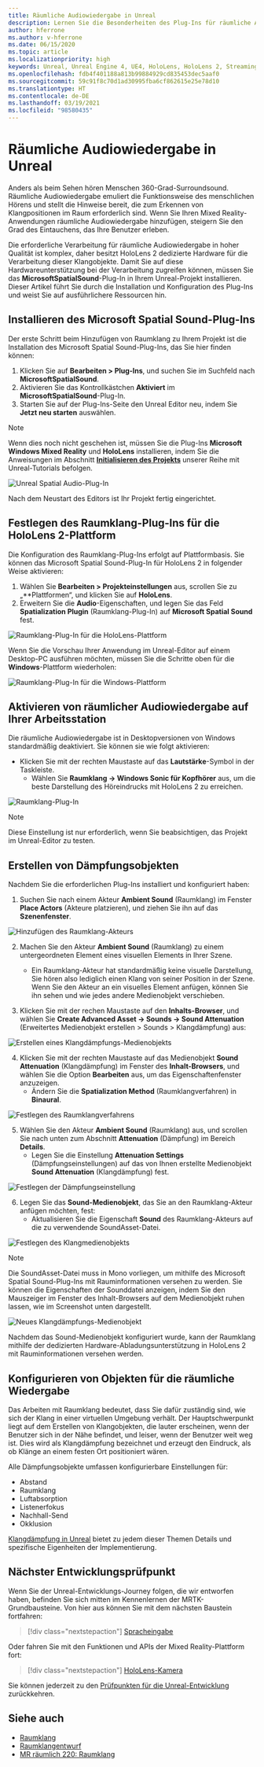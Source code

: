 ```yaml
---
title: Räumliche Audiowiedergabe in Unreal
description: Lernen Sie die Besonderheiten des Plug-Ins für räumliche Audiowiedergabe für Unreal-Mixed Reality-Anwendungen für HoloLens-Geräte kennen.
author: hferrone
ms.author: v-hferrone
ms.date: 06/15/2020
ms.topic: article
ms.localizationpriority: high
keywords: Unreal, Unreal Engine 4, UE4, HoloLens, HoloLens 2, Streaming, Remoting, Mixed Reality, Entwicklung, erste Schritte, Features, neues Projekt, Emulator, Dokumentation, Leitfäden, Features, Hologramme, Spieleentwicklung, Mixed Reality-Headset, Windows Mixed Reality-Headset, Virtual Reality-Headset, räumliche Audiowiedergabe
ms.openlocfilehash: fdb4f401188a813b99884929cd835453dec5aaf0
ms.sourcegitcommit: 59c91f8c70d1ad30995fba6cf862615e25e78d10
ms.translationtype: HT
ms.contentlocale: de-DE
ms.lasthandoff: 03/19/2021
ms.locfileid: "98580435"
---
```

# <a name="spatial-audio-in-unreal"></a>Räumliche Audiowiedergabe in Unreal

Anders als beim Sehen hören Menschen 360-Grad-Surroundsound. Räumliche Audiowiedergabe emuliert die Funktionsweise des menschlichen Hörens und stellt die Hinweise bereit, die zum Erkennen von Klangpositionen im Raum erforderlich sind. Wenn Sie Ihren Mixed Reality-Anwendungen räumliche Audiowiedergabe hinzufügen, steigern Sie den Grad des Eintauchens, das Ihre Benutzer erleben.  

Die erforderliche Verarbeitung für räumliche Audiowiedergabe in hoher Qualität ist komplex, daher besitzt HoloLens 2 dedizierte Hardware für die Verarbeitung dieser Klangobjekte.  Damit Sie auf diese Hardwareunterstützung bei der Verarbeitung zugreifen können, müssen Sie das **MicrosoftSpatialSound**-Plug-In in Ihrem Unreal-Projekt installieren. Dieser Artikel führt Sie durch die Installation und Konfiguration des Plug-Ins und weist Sie auf ausführlichere Ressourcen hin.

## <a name="installing-the-microsoft-spatial-sound-plugin"></a>Installieren des Microsoft Spatial Sound-Plug-Ins

Der erste Schritt beim Hinzufügen von Raumklang zu Ihrem Projekt ist die Installation des Microsoft Spatial Sound-Plug-Ins, das Sie hier finden können:

1. Klicken Sie auf **Bearbeiten > Plug-Ins**, und suchen Sie im Suchfeld nach **MicrosoftSpatialSound**.
2. Aktivieren Sie das Kontrollkästchen **Aktiviert** im **MicrosoftSpatialSound**-Plug-In.
3. Starten Sie auf der Plug-Ins-Seite den Unreal Editor neu, indem Sie **Jetzt neu starten** auswählen.

> [!NOTE]
> Wenn dies noch nicht geschehen ist, müssen Sie die Plug-Ins **Microsoft Windows Mixed Reality** und **HoloLens** installieren, indem Sie die Anweisungen im Abschnitt **[Initialisieren des Projekts](tutorials/unreal-uxt-ch2.md)** unserer Reihe mit Unreal-Tutorials befolgen.

![Unreal Spatial Audio-Plug-In](images/unreal-spatial-audio-img-01.png)

Nach dem Neustart des Editors ist Ihr Projekt fertig eingerichtet.

## <a name="setting-the-spatialization-plugin-for-hololens-2-platform"></a>Festlegen des Raumklang-Plug-Ins für die HoloLens 2-Plattform

Die Konfiguration des Raumklang-Plug-Ins erfolgt auf Plattformbasis.  Sie können das Microsoft Spatial Sound-Plug-In für HoloLens 2 in folgender Weise aktivieren:
1. Wählen Sie **Bearbeiten > Projekteinstellungen** aus, scrollen Sie zu „**Plattformen“, und klicken Sie auf **HoloLens**.
2. Erweitern Sie die **Audio**-Eigenschaften, und legen Sie das Feld **Spatialization Plugin** (Raumklang-Plug-In) auf **Microsoft Spatial Sound** fest.

![Raumklang-Plug-In für die HoloLens-Plattform](images/unreal-spatial-audio-img-02.png)

Wenn Sie die Vorschau Ihrer Anwendung im Unreal-Editor auf einem Desktop-PC ausführen möchten, müssen Sie die Schritte oben für die **Windows**-Plattform wiederholen:

![Raumklang-Plug-In für die Windows-Plattform](images/unreal-spatial-audio-img-05.png)

## <a name="enabling-spatial-audio-on-your-workstation"></a>Aktivieren von räumlicher Audiowiedergabe auf Ihrer Arbeitsstation

Die räumliche Audiowiedergabe ist in Desktopversionen von Windows standardmäßig deaktiviert. Sie können sie wie folgt aktivieren:
* Klicken Sie mit der rechten Maustaste auf das **Lautstärke**-Symbol in der Taskleiste.
    + Wählen Sie **Raumklang -> Windows Sonic für Kopfhörer** aus, um die beste Darstellung des Höreindrucks mit HoloLens 2 zu erreichen.

![Raumklang-Plug-In](images/unreal-spatial-audio-img-04.png)

> [!NOTE]
>Diese Einstellung ist nur erforderlich, wenn Sie beabsichtigen, das Projekt im Unreal-Editor zu testen.

## <a name="creating-attenuation-objects"></a>Erstellen von Dämpfungsobjekten

Nachdem Sie die erforderlichen Plug-Ins installiert und konfiguriert haben:
1. Suchen Sie nach einem Akteur **Ambient Sound** (Raumklang) im Fenster **Place Actors** (Akteure platzieren), und ziehen Sie ihn auf das **Szenenfenster**.

![Hinzufügen des Raumklang-Akteurs](images/unreal-spatial-audio-img-07.png)

2. Machen Sie den Akteur **Ambient Sound** (Raumklang) zu einem untergeordneten Element eines visuellen Elements in Ihrer Szene.
    * Ein Raumklang-Akteur hat standardmäßig keine visuelle Darstellung, Sie hören also lediglich einen Klang von seiner Position in der Szene. Wenn Sie den Akteur an ein visuelles Element anfügen, können Sie ihn sehen und wie jedes andere Medienobjekt verschieben.

3.  Klicken Sie mit der rechen Maustaste auf den **Inhalts-Browser**, und wählen Sie **Create Advanced Asset -> Sounds -> Sound Attenuation** (Erweitertes Medienobjekt erstellen > Sounds > Klangdämpfung) aus:

![Erstellen eines Klangdämpfungs-Medienobjekts](images/unreal-spatial-audio-img-06.png)

4. Klicken Sie mit der rechten Maustaste auf das Medienobjekt **Sound Attenuation** (Klangdämpfung) im Fenster des **Inhalt-Browsers**, und wählen Sie die Option **Bearbeiten** aus, um das Eigenschaftenfenster anzuzeigen.
    * Ändern Sie die **Spatialization Method** (Raumklangverfahren) in **Binaural**.

![Festlegen des Raumklangverfahrens](images/unreal-spatial-audio-img-03.png)

5. Wählen Sie den Akteur **Ambient Sound** (Raumklang) aus, und scrollen Sie nach unten zum Abschnitt **Attenuation** (Dämpfung) im Bereich **Details**.
    * Legen Sie die Einstellung **Attenuation Settings** (Dämpfungseinstellungen) auf das von Ihnen erstellte Medienobjekt **Sound Attenuation** (Klangdämpfung) fest.

![Festlegen der Dämpfungseinstellung](images/unreal-spatial-audio-img-08.png)

6. Legen Sie das **Sound-Medienobjekt**, das Sie an den Raumklang-Akteur anfügen möchten, fest:
    * Aktualisieren Sie die Eigenschaft **Sound** des Raumklang-Akteurs auf die zu verwendende SoundAsset-Datei.

![Festlegen des Klangmedienobjekts](images/unreal-spatial-audio-img-09.png)

> [!NOTE]
> Die SoundAsset-Datei muss in Mono vorliegen, um mithilfe des Microsoft Spatial Sound-Plug-Ins mit Rauminformationen versehen zu werden. Sie können die Eigenschaften der Sounddatei anzeigen, indem Sie den Mauszeiger im Fenster des Inhalt-Browsers auf dem Medienobjekt ruhen lassen, wie im Screenshot unten dargestellt.

![Neues Klangdämpfungs-Medienobjekt](images/unreal-spatial-audio-img-10.png)

Nachdem das Sound-Medienobjekt konfiguriert wurde, kann der Raumklang mithilfe der dedizierten Hardware-Abladungsunterstützung in HoloLens 2 mit Rauminformationen versehen werden.

## <a name="configuring-objects-for-spatialization"></a>Konfigurieren von Objekten für die räumliche Wiedergabe

Das Arbeiten mit Raumklang bedeutet, dass Sie dafür zuständig sind, wie sich der Klang in einer virtuellen Umgebung verhält. Der Hauptschwerpunkt liegt auf dem Erstellen von Klangobjekten, die lauter erscheinen, wenn der Benutzer sich in der Nähe befindet, und leiser, wenn der Benutzer weit weg ist. Dies wird als Klangdämpfung bezeichnet und erzeugt den Eindruck, als ob Klänge an einem festen Ort positioniert wären.

Alle Dämpfungsobjekte umfassen konfigurierbare Einstellungen für:
* Abstand
* Raumklang
* Luftabsorption
* Listenerfokus
* Nachhall-Send
* Okklusion

[Klangdämpfung in Unreal](https://docs.unrealengine.com/Engine/Audio/DistanceModelAttenuation/index.html) bietet zu jedem dieser Themen Details und spezifische Eigenheiten der Implementierung.

## <a name="next-development-checkpoint"></a>Nächster Entwicklungsprüfpunkt

Wenn Sie der Unreal-Entwicklungs-Journey folgen, die wir entworfen haben, befinden Sie sich mitten im Kennenlernen der MRTK-Grundbausteine. Von hier aus können Sie mit dem nächsten Baustein fortfahren:

> [!div class="nextstepaction"]
> [Spracheingabe](unreal-voice-input.md)

Oder fahren Sie mit den Funktionen und APIs der Mixed Reality-Plattform fort:

> [!div class="nextstepaction"]
> [HoloLens-Kamera](unreal-hololens-camera.md)

Sie können jederzeit zu den [Prüfpunkten für die Unreal-Entwicklung](unreal-development-overview.md#2-core-building-blocks) zurückkehren.


## <a name="see-also"></a>Siehe auch
* [Raumklang](/windows/mixed-reality/spatial-sound)
* [Raumklangentwurf](/windows/mixed-reality/spatial-sound-design)
* [MR räumlich 220: Raumklang](/windows/mixed-reality/holograms-220)